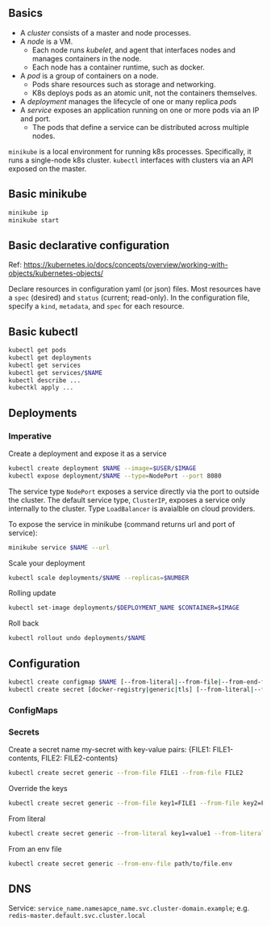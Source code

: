 ## Basics

* A *cluster* consists of a master and node processes.
* A *node* is a VM.
  * Each node runs *kubelet*, and agent that interfaces nodes and manages containers in the node.
  * Each node has a container runtime, such as docker.
* A *pod* is a group of containers on a node.
  * Pods share resources such as storage and networking.
  * K8s deploys pods as an atomic unit, not the containers themselves.
* A *deployment* manages the lifecycle of one or many replica *pod*s
* A *service* exposes an application running on one or more pods via an IP and port.
  * The pods that define a service can be distributed across multiple nodes.

`minikube` is a local environment for running k8s processes. Specifically, it runs a single-node k8s cluster.
`kubectl` interfaces with clusters via an API exposed on the master.

## Basic minikube

```sh
minikube ip
minikube start
```

## Basic declarative configuration

Ref: https://kubernetes.io/docs/concepts/overview/working-with-objects/kubernetes-objects/

Declare resources in configuration yaml (or json) files. Most resources have a `spec` (desired) and `status` (current; read-only). In the configuration file, specify a `kind`, `metadata`, and `spec` for each resource.

## Basic kubectl

```sh
kubectl get pods
kubectl get deployments
kubectl get services
kubectl get services/$NAME
kubectl describe ...
kubectkl apply ...
```

## Deployments

### Imperative

Create a deployment and expose it as a service

```sh
kubectl create deployment $NAME --image=$USER/$IMAGE
kubectl expose deployment/$NAME --type=NodePort --port 8080
```

The service type `NodePort` exposes a service directly via the port to outside the cluster. The default service type, `ClusterIP`, exposes a service only internally to the cluster. Type `LoadBalancer` is avaialble on cloud providers.

To expose the service in minikube (command returns url and port of service):

```sh
minikube service $NAME --url
```

Scale your deployment

```sh
kubectl scale deployments/$NAME --replicas=$NUMBER
```

Rolling update

```sh
kubectl set-image deployments/$DEPLOYMENT_NAME $CONTAINER=$IMAGE
```

Roll back

```sh
kubectl rollout undo deployments/$NAME
```

## Configuration

```sh
kubectl create configmap $NAME [--from-literal|--from-file|--from-end-file] $SOURCE
kubectl create secret [docker-registry|generic|tls] [--from-literal|--from-file|--from-end-file] $SOURCE
```

### ConfigMaps

### Secrets

Create a secret name my-secret with key-value pairs: {FILE1: FILE1-contents, FILE2: FILE2-contents}

```sh
kubectl create secret generic --from-file FILE1 --from-file FILE2
```

Override the keys

```sh
kubectl create secret generic --from-file key1=FILE1 --from-file key2=FILE2
```

From literal

```sh
kubectl create secret generic --from-literal key1=value1 --from-literal key2=value2
```

From an env file

```sh
kubectl create secret generic --from-env-file path/to/file.env
```

## DNS

Service: `service_name.namesapce_name.svc.cluster-domain.example`; e.g. `redis-master.default.svc.cluster.local`
